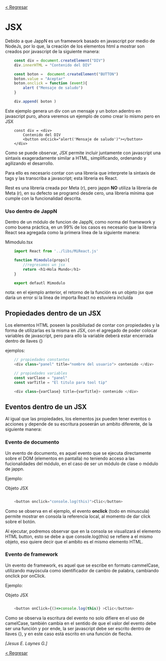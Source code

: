 [< Regresar](README.md)

# JSX
Debido a que JappN es un framework basado en javascript por medio de NodeJs, por lo que, la creación de los elementos html a mostrar son creados por javascript de la siguiente manera:

``` js
    const div = document.createElement("DIV")
    div.innerHTML = "Contenido del DIV"

    const boton =  document.createElement("BUTTON")
    boton.value = "Aceptar"
    boton.onclick = function (event){
        alert ("Mensaje de saludo")
    }

    div.append( boton )
```

Este ejemplo genera un div con un mensaje y un boton adentro en javascript puro, ahora veremos un ejemplo de como crear lo mismo pero en JSX

```tsx
    const div = <div>
        Contenido del DIV
        <button onCcick="alert('Mensaje de saludo')"></button>
    </div>
```

Como se puede observar, JSX permite incluir juntamente con javascript una sintaxis exageradamente similar a HTML, simplificando, ordenando y agilizando el desarrollo. 

Para ello es necesario contar con una libreria que interprete la sintaxis de tags y las transcriba a javascript; esta libreria es React.

Rest es una libreria creada por Meta (r), pero jappn **NO** utiliza la libreria de Meta (r), en su defecto se programó desde cero, una libreria mínima que cumple con la funcionalidad descrita.

### Uso dentro de JappN

Dentro de un módulo de funcion de JappN, como norma del framework y como buena práctica, en un 99% de los casos es necesario que la librería React sea agregada como la primera línea de la siguiente manera:


Mimodulo.tsx
```js
    import React from '../libs/MiReact.js'

    function Mimodulo(props){
        //regresamos un jsx
        return <h1>Hola Mundo</h1>
    }

    export defautl Mimodulo
```

nota: en el ejemplo anterior, el retorno de la función es un objeto jsx que daría un error si la linea de importa React no estuviera incluída

## Propiedades dentro de un JSX
Los elementos HTML poseen la posibiludad de contar con propiedades y la forma de utilizarlas es la misma en JSX, con el agregado de poder colocar variables de javascript, pero para ello la variable deberá estar encerrada dentro de llaves {}

ejemplos:

```js
    // propiedades constantes
    <div class="panel" title="nombre del usuario"> contenido </div>

    // propiedades variables
    const varClase = "panel"
    const varTitle = "El titulo para tool tip"

    <div class={varClase} title={varTitle}> contenido </div>
```

## Eventos dentro de un JSX
Al igual que las propiedades, los elementos jsx pueden tener eventos o acciones y depende de su escritura poseerán un ambito diferente, de la siguiente manera:

### Evento de documento
Un evento de documento, es aquel evento que se ejecuta directamente sobre el DOM (elementos en pantalla) no teniendo acceso a las fucionalidades del módulo, en el caso de ser un módulo de clase o módulo de jappn.

Ejemplo:

Objeto JSX
```js

    <button onclick="console.log(this)">Clic</button>

```

Como se observa en el ejemplo, el evento **onclick** (todo en minuscula) permite mostrar en consola la referencia local, al momento de dar click sobre el botón.

Al ejecutar, podremos observar que en la consola se visualizará el elemento HTML button, esto se debe a que console.log(this) se refiere a el mismo objeto, eso quiere decir que el ambito es el mismo elemento HTML.

### Evento de framework
Un evento de framework, es aquel que se escribe en formato cammelCase, utilizando mayúscula como identificador de cambio de palabra, cambiando onclick por onClick.

Ejemplo:

Objeto JSX
```js

    <button onClick={()=>console.log(this)} >Clic</button>

```

Como se observa la escritura del evento no solo difiere en el uso de camelCase, también cambia en el sentido de que el valor del evento debe ser una función y por ende, la ser javascript debe ser escrito dentro de llaves {}, y en este caso está escrito en una función de flecha.


*[Jesus E. Laynes G.]*


[< Regresar](README.md)
